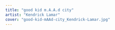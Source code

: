 ```yaml
---
title: "good kid m.A.A.d city"
artist: "Kendrick Lamar"
cover: "good-kid-mAAd-city_Kendrick-Lamar.jpg"
---
```

